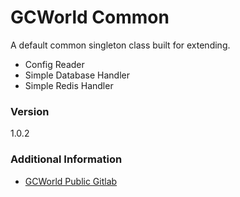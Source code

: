# GCWorld Common

A default common singleton class built for extending.

  - Config Reader
  - Simple Database Handler
  - Simple Redis Handler

### Version
1.0.2

### Additional Information

* [GCWorld Public Gitlab](https://gitlab.konghack.com/groups/GCWorld)
